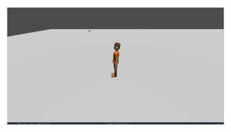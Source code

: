 ![](https://raw.githubusercontent.com/zeaktorres/Godot_Projects/main/BasicThirdPersonMovement/ThirdPersonCameraControllerTest.gif)
